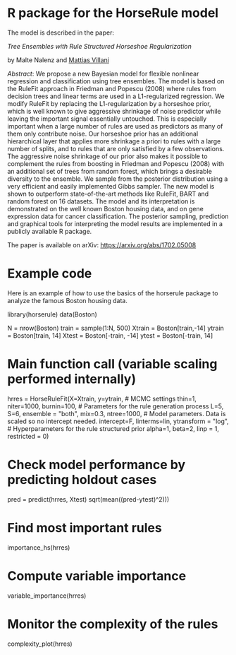 # R package for the HorseRule model

The model is described in the paper:

*Tree Ensembles with Rule Structured Horseshoe Regularization*

by Malte Nalenz and <a href="http://mattiasvillani.com">Mattias Villani</a>

*Abstract*: We propose a new Bayesian model for flexible nonlinear regression and classification using tree ensembles. The model is based on the RuleFit approach in Friedman and Popescu (2008) where rules from decision trees and linear terms are used in a L1-regularized regression. We modify RuleFit by replacing the L1-regularization by a horseshoe prior, which is well known to give aggressive shrinkage of noise predictor while leaving the important signal essentially untouched. This is especially important when a large number of rules are used as predictors as many of them only contribute noise. Our horseshoe prior has an additional hierarchical layer that applies more shrinkage a priori to rules with a large number of splits, and to rules that are only satisfied by a few observations. The aggressive noise shrinkage of our prior also makes it possible to complement the rules from boosting in Friedman and Popescu (2008) with an additional set of trees from random forest, which brings a desirable diversity to the ensemble. We sample from the posterior distribution using a very efficient and easily implemented Gibbs sampler. The new model is shown to outperform state-of-the-art methods like RuleFit, BART and random forest on 16 datasets. The model and its interpretation is demonstrated on the well known Boston housing data, and on gene expression data for cancer classification. The posterior sampling, prediction and graphical tools for interpreting the model results are implemented in a publicly available R package.

The paper is available on arXiv: https://arxiv.org/abs/1702.05008

# Example code

Here is an example of how to use the basics of the horserule package to analyze the famous Boston housing data.

library(horserule)
data(Boston)

N = nrow(Boston)
train = sample(1:N, 500)
Xtrain = Boston[train,-14]
ytrain = Boston[train, 14]
Xtest = Boston[-train, -14]
ytest = Boston[-train, 14]

# Main function call (variable scaling performed internally)
hrres = HorseRuleFit(X=Xtrain, y=ytrain,
		# MCMC settings
		thin=1, niter=1000, burnin=100,
		# Parameters for the rule generation process
		L=5, S=6, ensemble = "both", mix=0.3, ntree=1000,
		# Model parameters. Data is scaled so no intercept needed.
		intercept=F, linterms=lin, ytransform = "log",
		# Hyperparameters for the rule structured prior
		alpha=1, beta=2, linp = 1, restricted = 0)

# Check model performance by predicting holdout cases
pred = predict(hrres, Xtest)
sqrt(mean((pred-ytest)^2)))

# Find most important rules
importance_hs(hrres)

# Compute variable importance
variable_importance(hrres)

# Monitor the complexity of the rules
complexity_plot(hrres)
